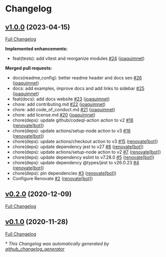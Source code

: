# Changelog

## [v1.0.0](https://github.com/joaquimnet/ponaserv/tree/v1.0.0) (2023-04-15)

[Full Changelog](https://github.com/joaquimnet/ponaserv/compare/v0.2.0...v1.0.0)

**Implemented enhancements:**

- feat\(tests\): add vitest and reorganize modules [\#24](https://github.com/joaquimnet/ponaserv/pull/24) ([joaquimnet](https://github.com/joaquimnet))

**Merged pull requests:**

- docs\(readme,config\): better readme header and docs seo [\#26](https://github.com/joaquimnet/ponaserv/pull/26) ([joaquimnet](https://github.com/joaquimnet))
- docs: add examples, improve docs and add links to sidebar [\#25](https://github.com/joaquimnet/ponaserv/pull/25) ([joaquimnet](https://github.com/joaquimnet))
- feat\(docs\): add docs website [\#23](https://github.com/joaquimnet/ponaserv/pull/23) ([joaquimnet](https://github.com/joaquimnet))
- chore: add contributing.md [\#22](https://github.com/joaquimnet/ponaserv/pull/22) ([joaquimnet](https://github.com/joaquimnet))
- chore: add code\_of\_conduct.md [\#21](https://github.com/joaquimnet/ponaserv/pull/21) ([joaquimnet](https://github.com/joaquimnet))
- chore: add license.md [\#20](https://github.com/joaquimnet/ponaserv/pull/20) ([joaquimnet](https://github.com/joaquimnet))
- chore\(deps\): update github/codeql-action action to v2 [\#18](https://github.com/joaquimnet/ponaserv/pull/18) ([renovate[bot]](https://github.com/apps/renovate))
- chore\(deps\): update actions/setup-node action to v3 [\#16](https://github.com/joaquimnet/ponaserv/pull/16) ([renovate[bot]](https://github.com/apps/renovate))
- chore\(deps\): update actions/checkout action to v3 [\#15](https://github.com/joaquimnet/ponaserv/pull/15) ([renovate[bot]](https://github.com/apps/renovate))
- chore\(deps\): update dependency jest to v27 [\#8](https://github.com/joaquimnet/ponaserv/pull/8) ([renovate[bot]](https://github.com/apps/renovate))
- chore\(deps\): update actions/setup-node action to v2 [\#7](https://github.com/joaquimnet/ponaserv/pull/7) ([renovate[bot]](https://github.com/apps/renovate))
- chore\(deps\): update dependency eslint to v7.28.0 [\#5](https://github.com/joaquimnet/ponaserv/pull/5) ([renovate[bot]](https://github.com/apps/renovate))
- chore\(deps\): update dependency @types/jest to v26.0.23 [\#4](https://github.com/joaquimnet/ponaserv/pull/4) ([renovate[bot]](https://github.com/apps/renovate))
- chore\(deps\): pin dependencies [\#3](https://github.com/joaquimnet/ponaserv/pull/3) ([renovate[bot]](https://github.com/apps/renovate))
- Configure Renovate [\#2](https://github.com/joaquimnet/ponaserv/pull/2) ([renovate[bot]](https://github.com/apps/renovate))

## [v0.2.0](https://github.com/joaquimnet/ponaserv/tree/v0.2.0) (2020-12-09)

[Full Changelog](https://github.com/joaquimnet/ponaserv/compare/v0.1.0...v0.2.0)

## [v0.1.0](https://github.com/joaquimnet/ponaserv/tree/v0.1.0) (2020-11-28)

[Full Changelog](https://github.com/joaquimnet/ponaserv/compare/a43d0b6cd53bc86636bc500a2364649db586c0b3...v0.1.0)



\* *This Changelog was automatically generated by [github_changelog_generator](https://github.com/github-changelog-generator/github-changelog-generator)*
